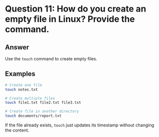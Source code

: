 # Question 11: How do you create an empty file in Linux? Provide the command.

## Answer

Use the `touch` command to create empty files.

## Examples

```bash
# Create one file
touch notes.txt

# Create multiple files
touch file1.txt file2.txt file3.txt

# Create file in another directory
touch documents/report.txt
```

If the file already exists, `touch` just updates its timestamp without changing the content.